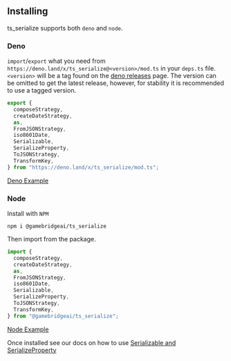 ## Installing

ts_serialize supports both `deno` and `node`.

### Deno

`import`/`export` what you need from `https://deno.land/x/ts_serialize@<version>/mod.ts`
in your `deps.ts` file. `<version>` will be a tag found on the
[deno releases](https://deno.land/x/ts_serialize) page. The version can be omitted
to get the latest release, however, for stability it is recommended to use a tagged version.

```ts
export {
  composeStrategy,
  createDateStrategy,
  as,
  FromJSONStrategy,
  iso8601Date,
  Serializable,
  SerializeProperty,
  ToJSONStrategy,
  TransformKey,
} from "https://deno.land/x/ts_serialize/mod.ts";
```

[Deno Example](../examples/deno)

### Node

Install with `NPM`
```
npm i @gamebridgeai/ts_serialize
```

Then import from the package.

```ts
import {
  composeStrategy,
  createDateStrategy,
  as,
  FromJSONStrategy,
  iso8601Date,
  Serializable,
  SerializeProperty,
  ToJSONStrategy,
  TransformKey,
} from "@gamebridgeai/ts_serialize";
```

[Node Example](../examples/node)


Once installed see our docs on how to use [Serializable and SerializeProperty](./serializable)
